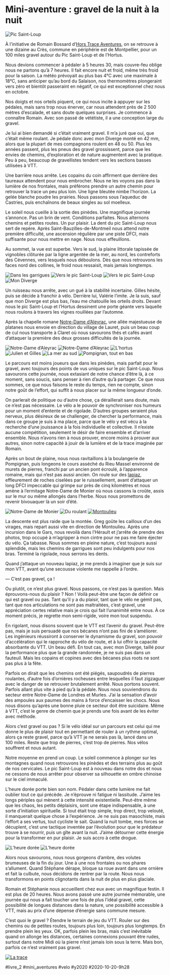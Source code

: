 # Mini-aventure : gravel de la nuit à la nuit

![Pic Saint-Loup](_i/gravier.webp)

À l’initiative de Romain Bossard d’[Hors Trace Aventures](https://www.hors-traces-aventures.fr/), on se retrouve à une dizaine au Crès, commune en périphérie est de Montpellier, pour un 100 miles gravel autour du Pic Saint-Loup et de l’Hortus.

Nous devions commencer à pédaler à 5 heures 30, mais couvre-feu oblige nous ne partons qu’à 7 heures. Il fait encore nuit et froid, même très froid pour la saison. La météo prévoyait au plus bas 4°C avec une maximale à 18°C, sans anticiper qu’au bord du Salaison, nos thermomètres plongeraint vers zéro et bientôt passeraint en négatif, ce qui est exceptionnel chez nous en octobre.

Nos doigts et nos orteils piquent, ce qui nous incite à appuyer sur les pédales, mais sans trop nous énerver, car nous attendent près de 2 500 mètres d’escalade, et sans doute quelques surprises. Je commence à connaître Romain. Avec son passé de vététiste, il a une conception large du gravel.

Je lui ai bien demandé si c’était vraiment gravel. Il m’a juré que oui, que c’était même roulant. Je pédale donc avec mon Diverge monté en 42 mm, alors que la plupart de mes compagnons roulent en 48 ou 50. Plus les années passent, plus les pneus des gravel grossissent, parce que les envies de chemins, d’exploration et de nature augmentent avec la pratique. Peu à peu, beaucoup de gravellistes tendent vers les sections basses utilisées à VTT.

Une barrière nous arrête. Les copains du coin affirment que derrière des taureaux attendent pour nous embrocher. Nous ne les voyons pas dans la lumière de nos frontales, mais préférons prendre un autre chemin pour retrouver la trace un peu plus loin. Une ligne bleutée nimbe l’horizon. La gelée blanche poudre les prairies. Nous passons sous l’aqueduc de Castries, puis enchaînons de beaux singles au sol moelleux.

Le soleil nous cueille à la sortie des pinèdes. Une magnifique journée s’annonce. Pas un brin de vent. Conditions parfaites. Nous alternons chemins et petites routes. Un pur plaisir. La dent du pic Saint-Loup nous sert de repère. Après Saint-Bauzilles-de-Montmeil nous attend notre première difficulté, une ascension régulière par une piste DFCI, mais suffisante pour nous mettre en nage. Nous nous effeuillons.

Au sommet, la vue est superbe. Vers le sud, la plaine littorale tapissée de vignobles clôturée par la ligne argentée de la mer, au nord, les contreforts des Cévennes, vers lesquels nous déboulons. Dès que nous retrouvons les faces nord des collines, le froid nous ressaisit, mais jamais longtemps.

![Dans les garrigues](_i/IMG_4406.webp)
![Vers le pic Saint-Loup](_i/IMG_4411.webp)
![Vers le pic Saint-Loup](_i/IMG_4421.webp)
![Mon Diverge](_i/IMG_4429.webp)

Un ruisseau nous arrête, avec un gué à la stabilité incertaine. Gilles hésite, puis se décide à franchir à vélo. Derrière lui, Valérie l’imite. Je la suis, sauf que mon Diverge est plus bas, l’eau me chatouille les orteils droits. Devant nous le pic Saint-Loup et l’Hortus dessinent une porte géante vers laquelle nous roulons à travers les vignes rouillées par l’automne.

Après la chapelle romane [Notre-Dame d’Aleyrac](https://fr.wikipedia.org/wiki/Chapelle_Notre-Dame_d%27Aleyrac), une allée majestueuse de platanes nous envoie en direction du village de Lauret, puis un beau coup de cul nous transporte à Claret où nous savourons thés et cafés avant d’attaquer la première des deux grosses difficultés de la journée.

![Notre-Dame d’Aleyrac](_i/IMG_4422.webp)
![Notre-Dame d’Aleyrac](_i/IMG_4423.webp)
![L’hortus](_i/IMG_4427.webp)
![Julien et Gilles](_i/IMG_4431.webp)
![La mer au sud](_i/IMG_4432.webp)
![Pompignan, tout en bas](_i/IMG_4438.webp)

Le parcours est moins joueurs que dans les pinèdes, mais parfait pour le gravel, avec toujours des points de vus uniques sur le pic Saint-Loup. Nous savourons cette journée, nous extasiant de notre chance d’être là, à ce moment, sans soucis, sans penser à rien d’autre qu’à partager. Ce que nous sommes, ce que nous faisons le reste du temps, rien ne compte, sinon notre goût de l’effort, qui suffit à nous placer sur la même longueur d’onde.

On parlerait de politique ou d’autre chose, ça déraillerait sans doute, mais ce n’est pas nécessaire. Le vélo a le pouvoir de synchroniser nos humeurs pour un moment d’entente et de rigolade. D’autres groupes seraient plus nerveux, plus désireux de se challenger, de chercher la performance, mais dans ce groupe je suis à ma place, parce que le vélo y est vécu à la recherche d’une jouissance à la fois individuelle et collective. Il n’existe aucune compétition, seulement le désir de faire ensemble et d’arriver ensemble. Nous n’avons rien à nous prouver, encore moins à prouver aux autres, sinon notre capacité à jouir de la lumière et de la trace imaginée par Romain.

Après un bout de plaine, nous nous ravitaillons à la boulangerie de Pompignan, puis longeons le cours asséché du Rieu Massel environné de murets de pierres, franchi par un ancien pont écroulé, à l’apparence romaine, mais qui n’est pas aussi ancien. On roule sur des [lapiaz](https://fr.wikipedia.org/wiki/Lapiaz), effleurement de roches ciselées par le ruissellement, avant d’attaquer un long DFCI impeccable qui grimpe sur près de cinq kilomètres et nous amène à l’ermitage Notre-Dame de Monier où nous cassons la croûte, assis sur le mur ou même allongés dans l’herbe. Nous nous promettons de revenir bivouaquer là un soir d’été.

![Notre-Dame de Monier](_i/IMG_4444.webp)
![Du roulant](_i/IMG_4448.webp)
[![Montoulieu](_i/montoulieu.png)](https://www.escapadeslr.com/randonnees-ermitage-du-bois-monier-pompignan-gard-698.html)

La descente est plus raide que la montée. Greg goûte les cailloux d’un des virages, mais repart aussi vite en direction de Montoulieu. Après une incursion dans le Gars, nous revoilà dans l’Hérault et j’arrête de prendre des photos, trop occupé à m’agripper à mon cintre pour ne pas me faire éjecter du vélo. Ça tabasse. Nous sommes en pleine nature, c’est toujours aussi splendide, mais les chemins de garrigues sont peu indulgents pour nos bras. Terminé la rigolade, nous serrons les dents.

Quand j’attaque un nouveau lapiaz, je me prends à imaginer que je suis sur mon VTT, avant qu’une secousse violente me rappelle à l’ordre.

— C’est pas gravel, ça !

Ou plutôt, ce n’est plus gravel. Nous passons, ce n’est pas la question. Mais éprouvons-nous du plaisir ? Non ! Voilà peut-être une façon de définir ce qui est gravel ou pas. Tant qu’il y a du plaisir, tant que le vélo ne gémit pas, tant que nos articulations ne sont pas maltraitées, c’est gravel, une appréciation certes relative mais je crois qui fait l’unanimité entre nous. À ce moment précis, je regrette mon semi-rigide, voire mon tout suspendu.

En rigolant, nous disons souvent que le VTT est l’avenir du gravel. Peut-être pas, mais je suis persuadé que nos bécanes n’ont pas fini de s’améliorer. Les ingénieurs réussiront à conserver le dynamisme du gravel, son pouvoir d’accélération qui le rapproche du vélo de route, et à lui offrir la capacité absorbante du VTT. Un beau défi. En tout cas, avec mon Diverge, taillé pour la performance plus que la grande randonnée, je ne suis pas dans un fauteuil. Mais les copains et copines avec des bécanes plus roots ne sont pas plus à la fête.

Parfois on dirait que les chemins ont été piégés, saupoudrés de pierres roulantes, d’autre fois d’ornières rocheuses entre lesquelles il faut zigzaguer avec le danger de se retrouver brutalement arrêté. Nous portons souvent. Parfois allant plus vite à pied qu’à la pédale. Nous nous souviendrons du secteur entre Notre-Dame de Londres et Murles. J’ai la sensation d’avoir des ampoules aux paumes des mains à force d’encaisser les chocs. Nous nous disons qu’après une bonne pluie ce secteur doit être suicidaire. Même à VTT, c’est le genre de chemin que je prends une fois avant de les éviter avec méthode.

Alors c’est gravel ou pas ? Si le vélo idéal sur un parcours est celui qui me donne le plus de plaisir tout en permettant de rouler à un rythme optimal, alors ça reste gravel, parce qu’à VTT je ne serais pas là, lancé dans un 100 miles. Reste que trop de pierres, c’est trop de pierres. Nos vélos souffrent et nous autant.

Notre moyenne en prend un coup. Le soleil commence à plonger sur les montagnes quand nous retrouvons les pinèdes et des terrains plus au goût de nos cervicales. Le pic Saint-Loup est à nouveau dans notre dos et nous ne cessons de nous arrêter pour observer sa silhouette en ombre chinoise sur le ciel immaculé.

L’heure dorée porte bien son nom. Pédaler dans cette lumière me fait oublier tout ce qui précède. Je n’éprouve ni fatigue ni lassitude. J’aime les longs périples qui mènent à cette intensité existentielle. Peut-être même que les chaos, les petits déplaisirs, sont une étape indispensable, à une sorte d’initiation spirituelle. Si tout était trop simple, trop direct, trop velouté, il manquerait quelque chose à l’expérience. Je ne suis pas masochiste, mais l’effort a ses vertus, tout cycliste le sait. Quand la nuit tombe, mes forces se décuplent, c’est une tactique inventée par l’évolution pour que le prédateur trouve à se nourrir, puis un gîte avant la nuit. J’aime détourner cette énergie pour la transformer en pur plaisir. Je suis accro à cette drogue.

![L’heure dorée](_i/IMG_4453.webp)
![L’heure dorée](_i/IMG_4468.webp)

Alors nous savourons, nous nous gorgeons d’ambre, des volutes brumeuses de la fin du jour. Une à une nos frontales ou nos phares s’allument. Quand Stéphane dérape, bloque sa roue avant dans une ornière et fait la culbute, nous décidons de rentrer par la route. Nous nous transformons en points clignotants dans la nuit de plus en plus glaciale.

Romain et Stéphanie nous accueillent chez eux avec un magnifique festin. Il est plus de 20 heures. Nous avons passé une autre journée mémorable, une journée qui nous a fait toucher une fois de plus l’idéal gravel, cette possibilité de longues distances dans la nature, une possibilité accessible à VTT, mais au prix d’une dépense d’énergie sans commune mesure.

C’est quoi le gravel ? Étendre le terrain de jeu du VTT. Rouler sur des chemins ou de petites routes, toujours plus loin, toujours plus longtemps. En prendre plein les yeux. OK, parfois plein les bras, mais c’est inévitable quand on allonge les distances, certaines connexions pouvant être rudes, surtout dans notre Midi où la pierre n’est jamais loin sous la terre. Mais bon, parfois ce n’est vraiment pas gravel.

[![La trace](_i/gravierstrava.webp)](https://www.strava.com/activities/4213030315)

#livre_2 #mini_aventures #velo #y2020 #2020-10-20-9h28
